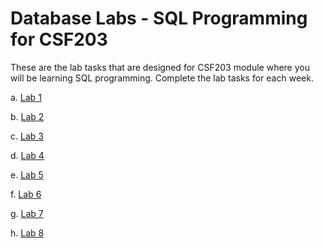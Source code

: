 # Database Labs - SQL Programming for CSF203

These are the lab tasks that are designed for CSF203 module where you will be learning SQL programming. Complete the lab tasks for each week. 

a. [Lab 1](lab1.md)

b. [Lab 2](lab2.md)

c. [Lab 3](lab3.md)

d. [Lab 4](lab4.md)

e. [Lab 5](lab5.md)

f. [Lab 6](lab6.md)

g. [Lab 7](lab7.md)

h. [Lab 8](lab8.md)

